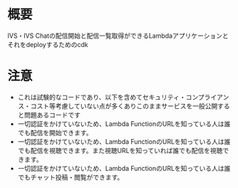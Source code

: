 # 概要
IVS・IVS Chatの配信開始と配信一覧取得ができるLambdaアプリケーションとそれをdeployするためのcdk

# 注意
- これは試験的なコードであり、以下を含めてセキュリティ・コンプライアンス・コスト等考慮していない点が多くありこのままサービスを一般公開すると問題あるコードです
- 一切認証をかけていないため、Lambda FunctionのURLを知っている人は誰でも配信を開始できます。
- 一切認証をかけていないため、Lambda FunctionのURLを知っている人は誰でも配信を視聴できます。また視聴URLを知っていれば誰でも配信を視聴できます。
- 一切認証をかけていないため、Lambda FunctionのURLを知っている人は誰でもチャット投稿・閲覧ができます。
